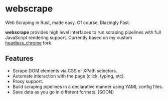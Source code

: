 # webscrape

Web Scraping in Rust, made easy. Of course, Blazingly Fast. 

**webscrape** provides high level interfaces to run scraping pipelines with full JavaScript rendering support. Currently based on my custom [headless_chrome](https://github.com/masc-it/rust-headless-chrome) fork.

## Features

- Scrape DOM elements via CSS or XPath selectors.
- Automate interaction with the page (click, typing, etc).
- Proxy support.
- Build scraping pipelines in a declarative manner using YAML config files.
- Save data as you go in different formats. [SOON]

